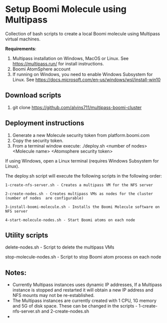 # Setup Boomi Molecule using Multipass

Collection of bash scripts to create a local Boomi molecule using Multipass virtual machines.

**Requirements**:
 1. Multipass installation on Windows, MacOS or Linux. See https://multipass.run/ for install instructions.
 2. Boomi AtomSphere account
 3. If running on Windows, you need to enable Windows Subsystem for Linux. See https://docs.microsoft.com/en-us/windows/wsl/install-win10


## Download scripts
 1.  git clone https://github.com/alvins711/multipass-boomi-cluster

## Deployment instructions

 1. Generate a new Molecule security token from platform.boomi.com
 2.  Copy the security token.
 3. From a terminal window execute:
			./deploy.sh \<number of nodes> \<Molecule name> \<Atomsphere security token>

If using Windows, open a Linux terminal (requires Windows Subsystem for Linux).

 The deploy.sh script will execute the following scripts in the following order:
 
	1-create-nfs-server.sh - Creates a multipass VM for the NFS server
	
	2-create-nodes.sh - Creates multipass VMs as nodes for the cluster (number of nodes  are configurable)
	
	3-install-boomi-molecule.sh - Installs the Boomi Molecule software on NFS server
	
	4-start-molecule-nodes.sh - Start Boomi atoms on each node
	

## Utility scripts

delete-nodes.sh - Script to delete the multipass VMs

stop-molecule-nodes.sh - Script to stop Boomi atom process on each node

## Notes:

 - Currently Multipass instances uses dynamic IP addresses, If a Multipass instance is stopped and restarted it will obtain a new IP address and NFS mounts may not be re-established.
 - The Multipass instances are currently created with 1 CPU, 1G memory and 5G of disk space. These can be changed in the scripts - 1-create-nfs-server.sh and 2-create-nodes.sh
 - 
